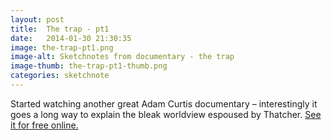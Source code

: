 ```yaml
---
layout: post
title:  The trap - pt1
date:   2014-01-30 21:30:35
image: the-trap-pt1.png
image-alt: Sketchnotes from documentary - the trap
image-thumb: the-trap-pt1-thumb.png
categories: sketchnote
---
```


Started watching another great Adam Curtis documentary – interestingly it goes a long way to explain the bleak worldview espoused by Thatcher. [See it for free online.](http://thoughtmaybe.com/the-trap/)


